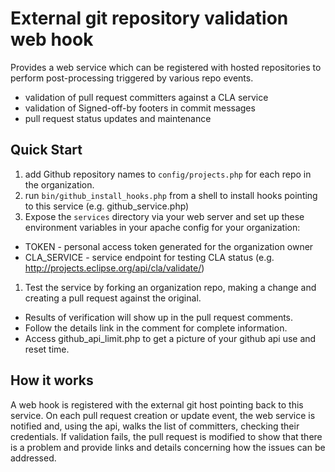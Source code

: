 External git repository validation web hook
==============
Provides a web service which can be registered with hosted repositories
to perform post-processing triggered by various repo events.

* validation of pull request committers against a CLA service
* validation of Signed-off-by footers in commit messages
* pull request status updates and maintenance

Quick Start
--------------
1. add Github repository names to ```config/projects.php``` for each repo in the organization.
1. run ```bin/github_install_hooks.php``` from a shell to install hooks pointing to this service (e.g. github_service.php)
1. Expose the ```services``` directory via your web server and set up these environment variables in your apache config for your organization:
 * TOKEN - personal access token generated for the organization owner
 * CLA_SERVICE - service endpoint for testing CLA status (e.g. http://projects.eclipse.org/api/cla/validate/)
1. Test the service by forking an organization repo, making a change and creating a pull request against the original.
 * Results of verification will show up in the pull request comments.
 * Follow the details link in the comment for complete information.
 * Access github_api_limit.php to get a picture of your github api use and reset time.

How it works
------------
A web hook is registered with the external git host pointing back to this service. On each pull request creation or update event, the web service is notified and, using the api, walks the list of committers, checking their credentials. If validation fails, the pull request is modified to show that there is a problem and provide links and details concerning how the issues can be addressed.
